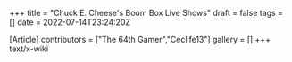 +++
title = "Chuck E. Cheese's Boom Box Live Shows"
draft = false
tags = []
date = 2022-07-14T23:24:20Z

[Article]
contributors = ["The 64th Gamer","Ceclife13"]
gallery = []
+++
text/x-wiki